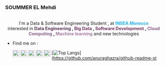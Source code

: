 ### SOUMMER EL Mehdi
<p align="center" > 
    <br>I'm a Data & Software Engineering Student , at <b><font color="#19B5FE">INSEA Morocco</font></b>
    <br> interested in <b><font color="#5B3256">Data Engineering</font> , <font color="#763568">Big Data</font> , <font color="#763568">Software Development</font> , <font color="#8D608C">Cloud Computing</font> , <font color="#A87CA0">Machine learning</font></b> and new technologies</br>

- Find me on :  
  
  [<img align="left" alt="soummermehdi1611 | Gmail" width="22px" src="https://upload.wikimedia.org/wikipedia/commons/thumb/8/8b/PICOL_icon_Mail.svg/1200px-PICOL_icon_Mail.svg.png" />][Gmail]
  [<img align="left" alt="Strif3__ | Reddit" width="22px" src="https://cdn.freebiesupply.com/logos/large/2x/reddit-2-logo-png-transparent.png" />][Reddit]
  [<img align="left" alt="soummermehdi | LinkedIn" width="22px" src="https://cdn.jsdelivr.net/npm/simple-icons@v3/icons/linkedin.svg" />][linkedin]
  [<img align="left" alt="SoummerELMehdi | Github" width="22px" src="https://logos-download.com/wp-content/uploads/2016/09/GitHub_logo.png" />][Github]
  [<img align="left" alt="Strif3__ | Spotify" width="22px" src="https://www.impresariat-simmenauer.de/wp-content/themes/simmenauer/img/spotify-black.svg" />][Spotify]

[![Top Langs](https://github-readme-stats.vercel.app/api/top-langs/?username=MahmoudFettal&layout=compact&show_icons=true&theme=radical)](https://github.com/anuraghazra/github-readme-st

[youtube]: https://youtube.com/codeSTACKr
[Github]: https://github.com/SoummerELMehdi
[linkedin]: https://www.linkedin.com/in/soummermehdi/
[Reddit]: https://www.reddit.com/user/Strif3__
[Gmail]: soummermehdi1611@gmail.com
[Spotify]: https://open.spotify.com/user/26bujl7929zomro4a0klpq3hm
